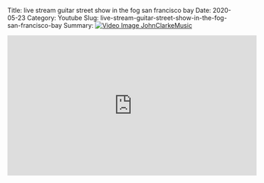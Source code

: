 Title: live stream guitar street show in the fog san francisco bay
Date: 2020-05-23
Category: Youtube
Slug: live-stream-guitar-street-show-in-the-fog-san-francisco-bay
Summary: <a href="/live-stream-guitar-street-show-in-the-fog-san-francisco-bay.html/"><img src="https://i.ytimg.com/vi/vEl21HBB__I/hqdefault.jpg" alt="Video Image JohnClarkeMusic"></a>

<iframe width="560" height="315" src="https://www.youtube.com/embed/vEl21HBB__I" title="YouTube video player" frameborder="0" allow="accelerometer; autoplay; clipboard-write; encrypted-media; gyroscope; picture-in-picture" allowfullscreen></iframe>

